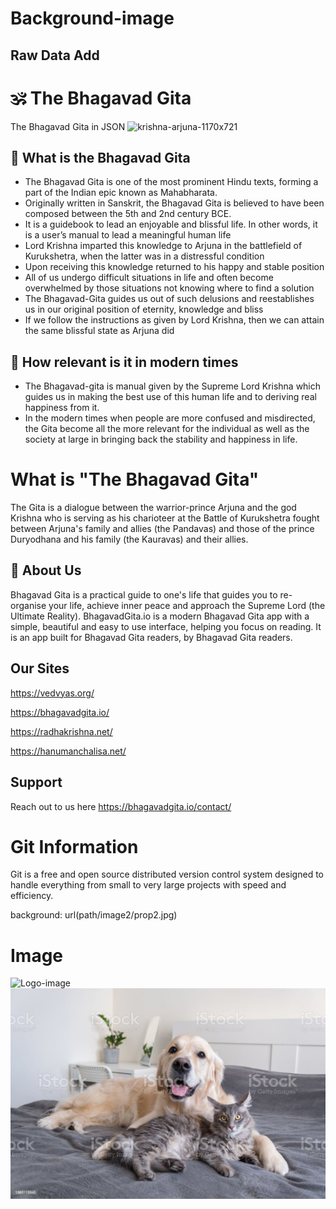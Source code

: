 # Background-image

## Raw Data Add


# 🕉️ The Bhagavad Gita
The Bhagavad Gita in JSON
![krishna-arjuna-1170x721](https://user-images.githubusercontent.com/62856848/194565916-2f0d5a4e-a038-4dcf-ba8d-1fd4f789a4a0.png)

## 🙏 What is the Bhagavad Gita
- The Bhagavad Gita is one of the most prominent Hindu texts, forming a part of the Indian epic known as Mahabharata. 
- Originally written in Sanskrit, the Bhagavad Gita is believed to have been composed between the 5th and 2nd century BCE.
- It is a guidebook to lead an enjoyable and blissful life. In other words, it is a user’s manual to lead a meaningful human life
- Lord Krishna imparted this knowledge to Arjuna in the battlefield of Kurukshetra, when the latter was in a distressful condition
- Upon receiving this knowledge returned to his happy and stable position
- All of us undergo difficult situations in life and often become overwhelmed by those situations not knowing where to find a solution
- The Bhagavad-Gita guides us out of such delusions and reestablishes us in our original position of eternity, knowledge and bliss
- If we follow the instructions as given by Lord Krishna, then we can attain the same blissful state as Arjuna did

## 🌸 How relevant is it in modern times
- The Bhagavad-gita is manual given by the Supreme Lord Krishna which guides us in making the best use of this human life and to deriving real happiness from it.
- In the modern times when people are more confused and misdirected, the Gita become all the more relevant for the individual as well as the society at large in bringing back the stability and happiness in life.


# What is "The Bhagavad Gita"
The Gita is a dialogue between the warrior-prince Arjuna and the god Krishna who is serving as his charioteer at the Battle of Kurukshetra fought between Arjuna's family and allies (the Pandavas) and those of the prince Duryodhana and his family (the Kauravas) and their allies.


## 🚀 About Us
Bhagavad Gita is a practical guide to one's life that guides you to re-organise your life, achieve inner peace and approach the Supreme Lord (the Ultimate Reality).
BhagavadGita.io is a modern Bhagavad Gita app with a simple, beautiful and easy to use interface, helping you focus on reading. It is an app built for Bhagavad Gita readers, by Bhagavad Gita readers.



## Our Sites 

https://vedvyas.org/

https://bhagavadgita.io/

https://radhakrishna.net/
 
https://hanumanchalisa.net/


## Support

Reach out to us here 
https://bhagavadgita.io/contact/


[^1]: My reference.
[^2]: Every new line should be prefixed with 2 spaces.  
  This allows you to have a footnote with multiple lines.
[^note]:
    Named footnotes will still render with numbers instead of the text but allow easier identification and linking.  
    This footnote also has been made with a different syntax using 4 spaces for new lines.

# Git Information
Git is a free and open source distributed version control system designed to handle everything from small to very large projects with speed and efficiency.

background: url(path/image2/prop2.jpg)

# Image

![Logo-image](/image2/github-image.png)
![dog-image](/image2/images-dogs.jpg)